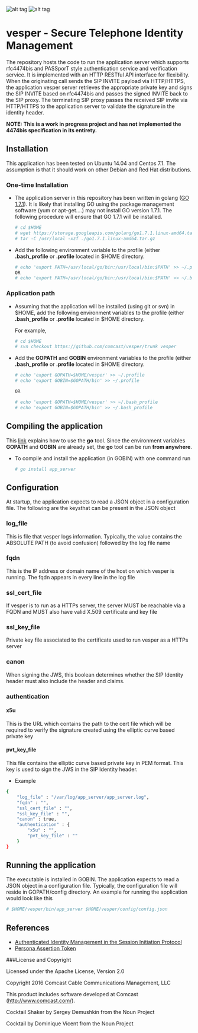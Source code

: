 ![alt tag](https://github.com/Comcast/vesper/blob/master/stir.png)
![alt tag](https://github.com/Comcast/vesper/blob/master/shaken.png)
# vesper - Secure Telephone Identity Management

The repository hosts the code to run the application server which supports rfc4474bis and PASSporT style authentication service and verification service. It is implemented with an HTTP RESTful API interface for flexibility.  When the originating call sends the SIP INVITE payload via HTTP/HTTPS, the application vesper server retrieves the appropriate private key and signs the SIP INVITE based on rfc4474bis and passes the signed INVITE back to the SIP proxy. The terminating SIP proxy passes the received SIP invite via HTTP/HTTPS
to the application server to validate the signature in the identity header. 

**NOTE: This is a work in progress project and has not implemented the 4474bis specification in its entirety.**

## Installation

This application has been tested on Ubuntu 14.04 and Centos 7.1. The assumption is that it should work on other Debian and Red Hat distributions.

### One-time Installation

- The application server in this repository has been written in golang ([GO 1.7.1](https://golang.org/doc/go1.7)).
	It is likely that installing GO using the package management software (yum or apt-get....) may not install
	GO version 1.7.1. The following procedure will ensure that GO 1.7.1 will be installed.

	```sh
	# cd $HOME
	# wget https://storage.googleapis.com/golang/go1.7.1.linux-amd64.tar.gz
	# tar -C /usr/local -xzf ./go1.7.1.linux-amd64.tar.gz
	```
	
- Add the following environment variable to the profile (either **.bash_profile** or **.profile** located in $HOME directory.	
	
	```sh
	# echo 'export PATH=/usr/local/go/bin:/usr/local/bin:$PATH' >> ~/.profile
	OR
	# echo 'export PATH=/usr/local/go/bin:/usr/local/bin:$PATH' >> ~/.bash_profile
	```

### Application path

-	Assuming that the application will be installed (using git or svn) in $HOME, add the following environment
	variables to the profile (either **.bash_profile** or **.profile** located in $HOME directory.

	For example,
 
	```sh
	# cd $HOME
	# svn checkout https://github.com/comcast/vesper/trunk vesper
	```

- Add the **GOPATH** and **GOBIN** environment variables to the profile (either **.bash_profile** or **.profile** 
	located in $HOME directory.	
	
	```sh
	# echo 'export GOPATH=$HOME/vesper' >> ~/.profile
	# echo 'export GOBIN=$GOPATH/bin' >> ~/.profile
	
	OR
	
	# echo 'export GOPATH=$HOME/vesper' >> ~/.bash_profile
	# echo 'export GOBIN=$GOPATH/bin' >> ~/.bash_profile
	```

## Compiling the application

This [link](https://golang.org/cmd/go/) explains how to use the **go** tool. Since the environment variables **GOPATH**
and **GOBIN** are already set, the **go** tool can be run **from anywhere**.

- To compile and install the application (in GOBIN) with one command run

	```sh
	# go install app_server
	```

## Configuration
At startup, the application expects to read a JSON object in a configuration file. The following are the keysthat can be present
in the JSON object

### log_file
This is file that vesper logs information. Typically, the value contains the ABSOLUTE PATH (to avoid confusion) followed 
by the log file name

### fqdn
This is the IP address or domain name of the host on which vesper is running. The fqdn appears in every line in the log file

### ssl_cert_file
If vesper is to run as a HTTPs server, the server MUST be reachable via a FQDN and MUST also have valid X.509 certificate and key file

### ssl_key_file
Private key file associated to the certificate used to run vesper as a HTTPs server

### canon
When signing the JWS, this boolean determines whether the SIP Identity header must also include the header and claims.

### authentication

#### x5u
This is the URL which contains the path to the cert file which will be required to verify the signature created using the
elliptic curve based private key

#### pvt_key_file
This file contains the elliptic curve based private key in PEM format. This key is used to sign the JWS in the SIP Identity header.
 
- Example

```sh
{
	"log_file" : "/var/log/app_server/app_server.log",
	"fqdn" : "",
	"ssl_cert_file" : "",
	"ssl_key_file" : "",
	"canon" : true,
	"authentication" : {
		"x5u" : "",
		"pvt_key_file" : ""
	}
}
```

## Running the application

The executable is installed in GOBIN. The application expects to read a JSON object in a configuration file. Typically,
the configuration file will reside in GOPATH/config directory. An example for running the application would look
like this

```sh
# $HOME/vesper/bin/app_server $HOME/vesper/config/config.json
```
 
## References

- [Authenticated Identity Management in the Session Initiation Protocol](https://tools.ietf.org/html/draft-ietf-stir-rfc4474bis-10)
- [Persona Assertion Token](https://tools.ietf.org/html/draft-ietf-stir-passport-05)

###License and Copyright

Licensed under the Apache License, Version 2.0

Copyright 2016 Comcast Cable Communications Management, LLC

This product includes software developed at Comcast (http://www.comcast.com/).

Cocktail Shaker by Sergey Demushkin from the Noun Project

Cocktail by Dominique Vicent from the Noun Project